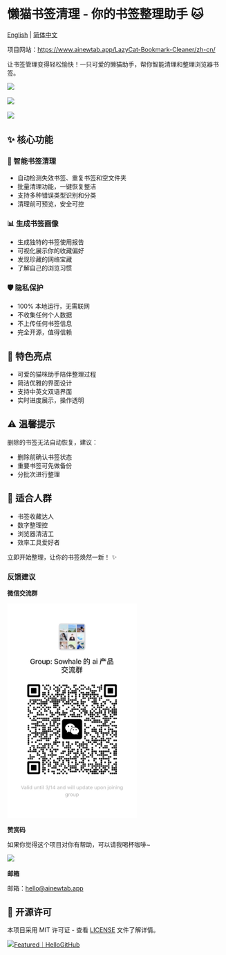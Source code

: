 # 懒猫书签清理 - 你的书签整理助手 🐱

[English](README.md) | [简体中文](README_zh-CN.md)

项目网站：https://www.ainewtab.app/LazyCat-Bookmark-Cleaner/zh-cn/

让书签管理变得轻松愉快！一只可爱的懒猫助手，帮你智能清理和整理浏览器书签。

![](https://raw.githubusercontent.com/Alanrk/blogimg/main/Snipaste_2025-01-15_15-00-14.png)

![](https://raw.githubusercontent.com/Alanrk/blogimg/main/Snipaste_2025-01-15_15-00-29.png)

![](https://raw.githubusercontent.com/Alanrk/blogimg/main/Snipaste_2025-01-15_15-00-46.png)


## ✨ 核心功能

### 🧹 智能书签清理
- 自动检测失效书签、重复书签和空文件夹
- 批量清理功能，一键恢复整洁
- 支持多种错误类型识别和分类
- 清理前可预览，安全可控

### 📊 生成书签画像
- 生成独特的书签使用报告
- 可视化展示你的收藏偏好
- 发现珍藏的网络宝藏
- 了解自己的浏览习惯

### 🛡️ 隐私保护
- 100% 本地运行，无需联网
- 不收集任何个人数据
- 不上传任何书签信息
- 完全开源，值得信赖

## 🌟 特色亮点
- 可爱的猫咪助手陪伴整理过程
- 简洁优雅的界面设计
- 支持中英文双语界面
- 实时进度展示，操作透明

## ⚠️ 温馨提示
删除的书签无法自动恢复，建议：
- 删除前确认书签状态
- 重要书签可先做备份
- 分批次进行整理

## 🎯 适合人群
- 书签收藏达人
- 数字整理控
- 浏览器清洁工
- 效率工具爱好者

立即开始整理，让你的书签焕然一新！ ✨

### 反馈建议

**微信交流群**

<img src="https://raw.githubusercontent.com/Alanrk/blogimg/main/IMG_4461.JPG" width="300px" />

**赞赏码**

如果你觉得这个项目对你有帮助，可以请我喝杯咖啡~

<img src="https://raw.githubusercontent.com/Alanrk/blogimg/main/IMG_4250.JPG" width="300px" />

**邮箱**

邮箱：hello@ainewtab.app

## 📄 开源许可

本项目采用 MIT 许可证 - 查看 [LICENSE](LICENSE) 文件了解详情。

<a href="https://hellogithub.com/repository/e23c6940ba3649e18e4db21f6932c27d" target="_blank"><img src="https://api.hellogithub.com/v1/widgets/recommend.svg?rid=e23c6940ba3649e18e4db21f6932c27d&claim_uid=dmoPOiAHphDenWr&theme=small" alt="Featured｜HelloGitHub" /></a>
